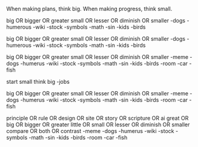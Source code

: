 When making plans, think big. When making progress, think small.

big OR bigger OR greater small OR lesser OR diminish OR smaller -dogs -humerous -wiki -stock -symbols -math -sin -kids -birds

big OR bigger OR greater small OR lesser OR diminish OR smaller -dogs -humerous -wiki -stock -symbols -math -sin -kids -birds

big OR bigger OR greater small OR lesser OR diminish OR smaller -meme -dogs -humerus -wiki -stock -symbols -math -sin -kids -birds -room -car -fish


start small think big -jobs


big OR bigger OR greater small OR lesser OR diminish OR smaller -meme -dogs -humerus -wiki -stock -symbols -math -sin -kids -birds -room -car -fish


principle OR rule OR design OR site OR story OR scripture OR ai great OR big OR bigger OR greater little OR small OR lesser OR diminish OR smaller compare OR both OR contrast -meme -dogs -humerus -wiki -stock -symbols -math -sin -kids -birds -room -car -fish

